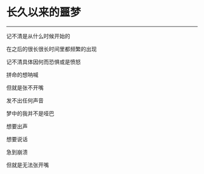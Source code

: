 # 长久以来的噩梦

------

记不清是从什么时候开始的

在之后的很长很长时间里都频繁的出现

记不清具体因何而恐惧或是愤怒

拼命的想呐喊

但就是张不开嘴

发不出任何声音

梦中的我并不是哑巴

想要出声 

想要说话 

急到崩溃

但就是无法张开嘴





